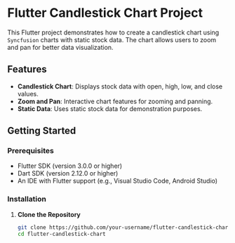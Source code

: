 # Flutter Candlestick Chart Project

This Flutter project demonstrates how to create a candlestick chart using `Syncfusion` charts with static stock data. The chart allows users to zoom and pan for better data visualization.

## Features

- **Candlestick Chart**: Displays stock data with open, high, low, and close values.
- **Zoom and Pan**: Interactive chart features for zooming and panning.
- **Static Data**: Uses static stock data for demonstration purposes.

## Getting Started

### Prerequisites

- Flutter SDK (version 3.0.0 or higher)
- Dart SDK (version 2.12.0 or higher)
- An IDE with Flutter support (e.g., Visual Studio Code, Android Studio)

### Installation

1. **Clone the Repository**

   ```bash
   git clone https://github.com/your-username/flutter-candlestick-chart.git
   cd flutter-candlestick-chart
